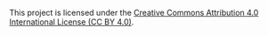 This project is licensed under the [Creative Commons Attribution 4.0 International License (CC BY 4.0)](https://creativecommons.org/licenses/by/4.0/).